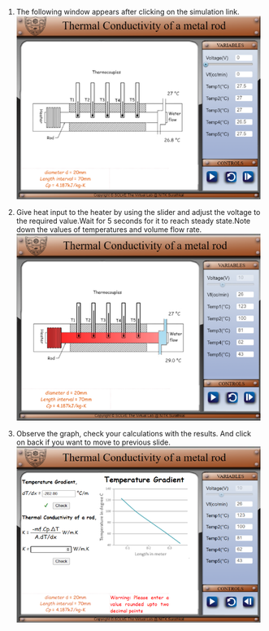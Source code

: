 1. The following window appears after clicking on the simulation link.  
![alt text](images/thermal_conductivity1.png)  

2. Give heat input to the heater by using the slider and adjust the voltage to the required value.Wait for 5 seconds for it to reach steady state.Note down the values of temperatures and volume flow rate.  
![alt text](images/thermal_conductivity2.png)  

3. Observe the graph, check your calculations with the results. And click on back if you want to move to previous slide.    
![alt text](images/thermal_conductivity3.png)  
